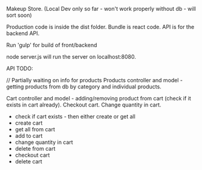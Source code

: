 Makeup Store. (Local Dev only so far - won't work properly without db - will sort soon)

Production code is inside the dist folder. Bundle is react code. API is for the backend API.

Run 'gulp' for build of front/backend

node server.js will run the server on localhost:8080.


API TODO:

// Partially waiting on info for products
Products controller and model - getting products from db by category and individual products.

Cart controller and model - adding/removing product from cart (check if it exists in cart already). Checkout cart. Change quantity in cart.

- check if cart exists - then either create or get all
- create cart
- get all from cart
- add to cart
- change quantity in cart
- delete from cart
- checkout cart
- delete cart

